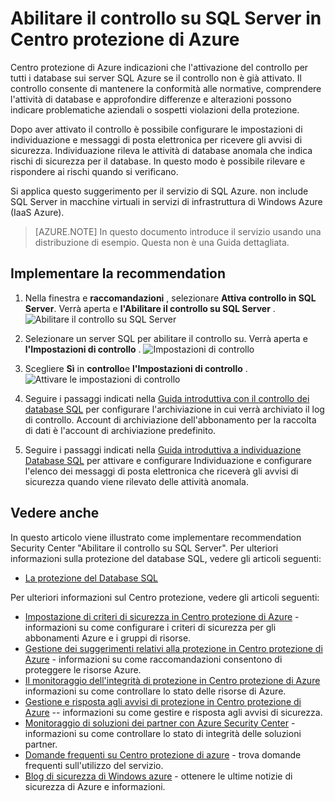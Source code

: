 <properties
   pageTitle="Abilitare il controllo su SQL Server in Centro protezione di Azure | Microsoft Azure"
   description="In questo documento viene illustrato come implementare recommendation Azure Security Center **abilitare il controllo su SQL Server**."
   services="security-center"
   documentationCenter="na"
   authors="TerryLanfear"
   manager="MBaldwin"
   editor=""/>

<tags
   ms.service="security-center"
   ms.devlang="na"
   ms.topic="article"
   ms.tgt_pltfrm="na"
   ms.workload="na"
   ms.date="07/29/2016"
   ms.author="terrylan"/>

# <a name="enable-auditing-on-sql-servers-in-azure-security-center"></a>Abilitare il controllo su SQL Server in Centro protezione di Azure

Centro protezione di Azure indicazioni che l'attivazione del controllo per tutti i database sui server SQL Azure se il controllo non è già attivato. Il controllo consente di mantenere la conformità alle normative, comprendere l'attività di database e approfondire differenze e alterazioni possono indicare problematiche aziendali o sospetti violazioni della protezione.

Dopo aver attivato il controllo è possibile configurare le impostazioni di individuazione e messaggi di posta elettronica per ricevere gli avvisi di sicurezza. Individuazione rileva le attività di database anomala che indica rischi di sicurezza per il database. In questo modo è possibile rilevare e rispondere ai rischi quando si verificano.

Si applica questo suggerimento per il servizio di SQL Azure. non include SQL Server in macchine virtuali in servizi di infrastruttura di Windows Azure (IaaS Azure).

> [AZURE.NOTE] In questo documento introduce il servizio usando una distribuzione di esempio.  Questa non è una Guida dettagliata.

## <a name="implement-the-recommendation"></a>Implementare la recommendation

1. Nella finestra e **raccomandazioni** , selezionare **Attiva controllo in SQL Server**.  Verrà aperta e **l'Abilitare il controllo su SQL Server** .
![Abilitare il controllo su SQL Server][1]

2. Selezionare un server SQL per abilitare il controllo su. Verrà aperta e **l'Impostazioni di controllo** .
![Impostazioni di controllo][2]
3. Scegliere **Sì** in **controllo**e **l'Impostazioni di controllo** .
![Attivare le impostazioni di controllo][3]

4. Seguire i passaggi indicati nella [Guida introduttiva con il controllo dei database SQL](../sql-database/sql-database-auditing-get-started.md) per configurare l'archiviazione in cui verrà archiviato il log di controllo. Account di archiviazione dell'abbonamento per la raccolta di dati è l'account di archiviazione predefinito.

5. Seguire i passaggi indicati nella [Guida introduttiva a individuazione Database SQL](../sql-database/sql-database-threat-detection-get-started.md) per attivare e configurare Individuazione e configurare l'elenco dei messaggi di posta elettronica che riceverà gli avvisi di sicurezza quando viene rilevato delle attività anomala.

## <a name="see-also"></a>Vedere anche

In questo articolo viene illustrato come implementare recommendation Security Center "Abilitare il controllo su SQL Server". Per ulteriori informazioni sulla protezione del database SQL, vedere gli articoli seguenti:

- [La protezione del Database SQL](../sql-database/sql-database-security.md)

Per ulteriori informazioni sul Centro protezione, vedere gli articoli seguenti:

- [Impostazione di criteri di sicurezza in Centro protezione di Azure](security-center-policies.md) - informazioni su come configurare i criteri di sicurezza per gli abbonamenti Azure e i gruppi di risorse.
- [Gestione dei suggerimenti relativi alla protezione in Centro protezione di Azure](security-center-recommendations.md) - informazioni su come raccomandazioni consentono di proteggere le risorse Azure.
- [Il monitoraggio dell'integrità di protezione in Centro protezione di Azure](security-center-monitoring.md) informazioni su come controllare lo stato delle risorse di Azure.
- [Gestione e risposta agli avvisi di protezione in Centro protezione di Azure](security-center-managing-and-responding-alerts.md) -- informazioni su come gestire e risposta agli avvisi di sicurezza.
- [Monitoraggio di soluzioni dei partner con Azure Security Center](security-center-partner-solutions.md) - informazioni su come controllare lo stato di integrità delle soluzioni partner.
- [Domande frequenti su Centro protezione di azure](security-center-faq.md) - trova domande frequenti sull'utilizzo del servizio.
- [Blog di sicurezza di Windows azure](http://blogs.msdn.com/b/azuresecurity/) - ottenere le ultime notizie di sicurezza di Azure e informazioni.

<!--Image references-->
[1]: ./media/security-center-enable-auditing-on-sql-server/enable-auditing-on-sql-servers.png
[2]:./media/security-center-enable-auditing-on-sql-server/enable-auditing.png
[3]: ./media/security-center-enable-auditing-on-sql-server/auditing-settings-blade.png
